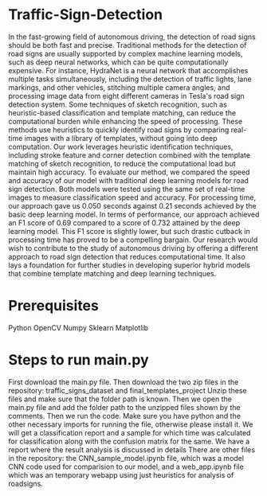 # Traffic-Sign-Detection
In the fast-growing field of autonomous driving, the detection of road signs should be both fast and precise. Traditional methods for the detection of road signs are usually supported by complex machine learning models, such as deep neural networks, which can be quite computationally expensive. For instance, HydraNet is a neural network that accomplishes multiple tasks simultaneously, including the detection of traffic lights, lane markings, and other vehicles, stitching multiple camera angles, and processing image data from eight different cameras in Tesla's road sign detection system. Some techniques of sketch recognition, such as heuristic-based classification and template matching, can reduce the computational burden while enhancing the speed of processing. These methods use heuristics to quickly identify road signs by comparing real-time images with a library of templates, without going into deep computation. Our work leverages heuristic identification techniques, including stroke feature and corner detection combined with the template matching of sketch recognition, to reduce the computational load but maintain high accuracy. To evaluate our method, we compared the speed and accuracy of our model with traditional deep learning models for road sign detection. Both models were tested using the same set of real-time images to measure classification speed and accuracy. For processing time, our approach gave us 0.050 seconds against 0.21 seconds achieved by the basic deep learning model. In terms of performance, our approach achieved an F1 score of 0.69 compared to a score of 0.732 attained by the deep learning model. This F1 score is slightly lower, but such drastic cutback in processing time has proved to be a compelling bargain. Our research would wish to contribute to the study of autonomous driving by offering a different approach to road sign detection that reduces computational time. It also lays a foundation for further studies in developing superior hybrid models that combine template matching and deep learning techniques.

# Prerequisites
Python
OpenCV
Numpy
Sklearn
Matplotlib

# Steps to run main.py
First download the main.py file.
Then download the two zip files in the repository: traffic_signs_dataset and final_templates_project
Unzip these files and make sure that the folder path is known.
Then we open the main.py file and add the folder path to the unzipped files shown by the comments.
Then we run the code. Make sure you have python and the other necessary imports for running the file, otherwise please install it.
We will get a classification report and a sample for which time was calculated for classification along with the confusion matrix for the same.
We have a report where the result analysis is discussed in details
There are other files in the repository: the CNN_sample_model.ipynb file, which was a model CNN code used for comparision to our model, and a web_app.ipynb file which was an temporary webapp using just heuristics for analysis of roadsigns.
